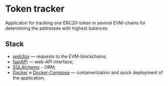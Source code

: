 # Token tracker
Applicaton for tracking one ERC20-token in several EVM-chains for determining the addresses with highest balances

## Stack

* [web3py](https://github.com/ethereum/web3.py) — requests to the EVM-blockchains;
* [fastAPI](https://fastapi.tiangolo.com/) — web-API interface;
* [SQLAlchemy](https://www.sqlalchemy.org/) - ORM;
* [Docker](https://www.docker.com) и [Docker-Compose](https://docs.docker.com/compose) — containerization and quick deployment of the application;